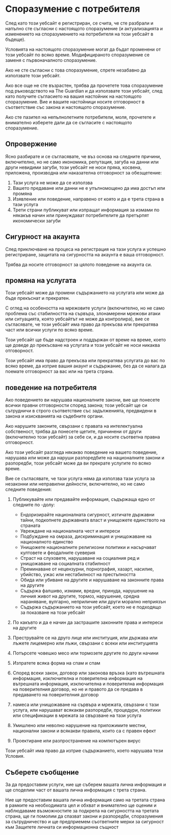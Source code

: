# Споразумение с потребителя

След като този уебсайт е регистриран, се счита, че сте разбрали и напълно сте съгласни с настоящото споразумение (и актуализацията и изменението на споразумението на потребителя на този уебсайт в бъдеще).

Условията на настоящото споразумение могат да бъдат променени от този уебсайт по всяко време. Модифицираното споразумение се заменя с първоначалното споразумение.

Ако не сте съгласни с това споразумение, спрете незабавно да използвате този уебсайт.

Ако все още не сте възрастен, трябва да прочетете това споразумение под ръководството на The Guardian и да използвате този уебсайт, след като получите съгласието на вашия настойник на настоящото споразумение. Вие и вашите настойници носите отговорност в съответствие със закона и настоящото споразумение.

Ако сте пазител на непълнолетните потребители, моля, прочетете и внимателно изберете дали да се съгласите с настоящото споразумение.

## Опровержение

Ясно разбирате и се съгласявате, че въз основа на следните причини, включително, но не само икономика, репутация, загуба на данни или други невидими загуби, този уебсайт не носи пряка, косвена, приложена, производна или наказателна отговорност за обезщетение:

1. Тази услуга не може да се използва
1. Вашето предаване или данни не е упълномощено да има достъп или промяна
1. Изявление или поведение, направено от която и да е трета страна в тази услуга
1. Трети страни публикуват или изпращат информация за измами по някакъв начин или принуждават потребителите да претърпят икономически загуби

## Сигурност на акаунта

След приключване на процеса на регистрация на тази услуга и успешно регистриране, защитата на сигурността на акаунта е ваша отговорност.

Трябва да носите отговорност за цялото поведение на акаунта си.

## промяна на услугата

Този уебсайт може да промени съдържанието на услугата или може да бъде прекъснат и прекратен.

С оглед на особеността на мрежовите услуги (включително, но не само проблема със стабилността на сървъра, злонамерени мрежови атаки или ситуацията, която уебсайтът не може да контролира), вие се съгласявате, че този уебсайт има право да прекъсва или прекратява част или всички услуги по всяко време.

Този уебсайт ще бъде надстроен и поддържан от време на време, което ще доведе до прекъсване на услугата и този уебсайт не носи никаква отговорност.

Този уебсайт има право да прекъсва или прекратява услугата до вас по всяко време, да изтрие вашия акаунт и съдържание, без да се налага да поемате отговорност за вас или на трета страна.

## поведение на потребителя

Ако поведението ви нарушава националните закони, вие ще понесете всички правни отговорности според закона; този уебсайт ще си сътрудничи в строго съответствие със задълженията, предвидени в закона и изискванията на съдебните органи.

Ако нарушите законите, свързани с правата на интелектуална собственост, трябва да понесете щетите, причинени от други (включително този уебсайт) за себе си, и да носите съответна правна отговорност.

Ако този уебсайт разгледа някакво поведение на вашето поведение, нарушава или може да наруши разпоредбите на националните закони и разпоредби, този уебсайт може да ви прекрате услугите по всяко време.

Вие се съгласявате, че тази услуга няма да използва тази услуга за незаконни или неправилни дейности, включително, но не само следните поведения:

1. Публикувайте или предавайте информация, съдържаща едно от следните по -долу:

   * Ендоризирайте националната сигурност, изтичате държавни тайни, подкопнете държавната власт и унищожете единството на страната
   * Увреждане на националната чест и интереси
   * Подбуждане на омраза, дискриминация и унищожаване на националното единство
   * Унищожете националните религиозни политики и насърчават култовете и феодалните суеверия
   * Страст на слуховете, нарушаване на социалния ред и унищожаване на социалната стабилност
   * Преминаване от нецензурни, порнография, хазарт, насилие, убийство, ужас или нестабилност на престъпността
   * Обида или убиване на другите и нарушаване на законните права на другите
   * Съдържа фалшиво, измами, вредни, принуда, нарушение на личния живот на другите, тормоз, нарушение, средна нараняване, вулгарно, неприличие или други морално неприязън
   * Съдържа съдържанието на този уебсайт, което не е подходящо за показване на този уебсайт

1. По какъвто и да е начин да застрашите законните права и интереси на другите
1. Преструвайте се на друго лице или институция, или държава или лъжете лицемерно или лъжи, свързани с всеки или институцията
1. Потърсете човешко месо или тормозете другите по други начини
1. Изпратете всяка форма на спам и спам
1. Според всеки закон, договор или законова връзка (като вътрешната информация, изключителна и поверителна информация на вътрешната информация, изключителна и поверителна информация на поверителния договор, но не и правото да се предава в предаването на поверителния договор
1. намеса или унищожаване на сървъра и мрежата, свързани с тази услуга, или нарушават всякакви разпоредби, процедури, политики или спецификации в мрежата за свързване на тази услуга
1. Умишлено или неволно нарушение на приложимите местни, национални закони и всякакви правила, които са с правен ефект
1. Проектиране или разпространение на компютърен вирус

Този уебсайт има право да изтрие съдържанието, което нарушава тези Условия.

## Съберете съобщение

За да предоставим услуги, ние ще съберем вашата лична информация и ще споделим част от вашата лична информация с трета страна.

Ние ще предоставим вашата лична информация само на третата страна в рамките на необходимата цел и обхват и внимателно ще оценим и наблюдаваме възможностите за подкрепа на сигурността на третата страна, ще ги помолим да спазват закони и разпоредби, споразумения за сътрудничество и ще предприемем съответните мерки за сигурност към Защитете личната си информационна същност